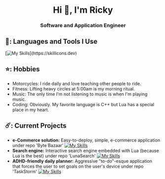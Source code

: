 <h1 align="center">Hi 👋, I'm Ricky</h1>
<h3 align="center">Software and Application Engineer</h3>

## 👻: Languages and Tools I Use
[![My Skills](https://skillicons.dev/icons?i=cpp,py,lua,dotnet,cs,flask,mongodb,azure,mysql,)](https://skillicons.dev)

## ⭐: Hobbies
- Motorcycles: I ride daily and love teaching other people to ride.
- Fitness: Lifting heavy circles at 5:00am is my morning ritual.
- Music: The only time I'm not listening to music is when I'm playing music.
- Coding: Obviously. My favorite language is C++ but Lua has a special place in my heart.
## ☄️: Current Projects
- **e-Commerce solution:** Easy-to-deploy, simple, e-commerce application under repo 'Byte Bazaar' [![My Skills](https://skillicons.dev/icons?i=cs,dotnet)](https://skillicons.dev) 
- **Search engine:** Interactive search engine embedded with Lua (because Lua is the best) under repo 'LunaSearch' [![My Skills](https://skillicons.dev/icons?i=cpp,lua)](https://skillicons.dev) 
- **ADHD-friendly daily planner:** Aggressive "to-do"-esque application that forces the user to set goals on the user's device under repo 'TaskStorm' [![My Skills](https://skillicons.dev/icons?i=cpp)](https://skillicons.dev) 
